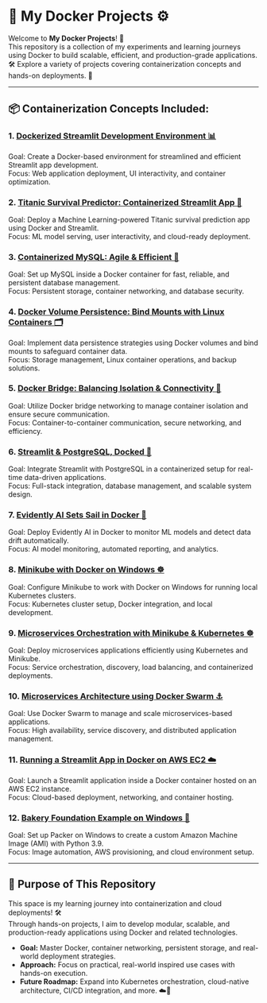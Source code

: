 

# 🐳 My Docker Projects ⚙️

Welcome to **My Docker Projects**! 🌊  
This repository is a collection of my experiments and learning journeys using Docker to build scalable, efficient, and production-grade applications. 🛠️ Explore a variety of projects covering containerization concepts and hands-on deployments. 🚀

---

## 📦 Containerization Concepts Included:

### 1. [Dockerized Streamlit Development Environment 📊](https://github.com/ShaswatRastogi/Docker/tree/main/Streamlit_Docker)
Goal: Create a Docker-based environment for streamlined and efficient Streamlit app development.  
Focus: Web application deployment, UI interactivity, and container optimization.

### 2. [Titanic Survival Predictor: Containerized Streamlit App 🚢](https://github.com/ShaswatRastogi/Docker/tree/main/Titanic%20Survival%20Predictor%2C%20Containerized%20Streamlit%20App)
Goal: Deploy a Machine Learning-powered Titanic survival prediction app using Docker and Streamlit.  
Focus: ML model serving, user interactivity, and cloud-ready deployment.

### 3. [Containerized MySQL: Agile & Efficient 🐬](https://github.com/ShaswatRastogi/Docker/tree/main/MySql)
Goal: Set up MySQL inside a Docker container for fast, reliable, and persistent database management.  
Focus: Persistent storage, container networking, and database security.

### 4. [Docker Volume Persistence: Bind Mounts with Linux Containers 🗂️](https://github.com/ShaswatRastogi/Docker/tree/main/Volume)
Goal: Implement data persistence strategies using Docker volumes and bind mounts to safeguard container data.  
Focus: Storage management, Linux container operations, and backup solutions.

### 5. [Docker Bridge: Balancing Isolation & Connectivity 🔗](https://github.com/ShaswatRastogi/Docker/tree/main/Network)
Goal: Utilize Docker bridge networking to manage container isolation and ensure secure communication.  
Focus: Container-to-container communication, secure networking, and efficiency.

### 6. [Streamlit & PostgreSQL, Docked 🐘](https://github.com/ShaswatRastogi/Docker/tree/main/PostgreSqlStreamlit)
Goal: Integrate Streamlit with PostgreSQL in a containerized setup for real-time data-driven applications.  
Focus: Full-stack integration, database management, and scalable system design.

### 7. [Evidently AI Sets Sail in Docker 🧠](https://github.com/ShaswatRastogi/Docker/tree/main/Evidently%20AI%20Sets%20Sail%20in%20Docker)
Goal: Deploy Evidently AI in Docker to monitor ML models and detect data drift automatically.  
Focus: AI model monitoring, automated reporting, and analytics.

### 8. [Minikube with Docker on Windows ☸️](https://github.com/ShaswatRastogi/Docker/tree/main/Minikube)
Goal: Configure Minikube to work with Docker on Windows for running local Kubernetes clusters.  
Focus: Kubernetes cluster setup, Docker integration, and local development.

### 9. [Microservices Orchestration with Minikube & Kubernetes ☸️](https://github.com/ShaswatRastogi/Docker/tree/main/Microservices_Minikube)
Goal: Deploy microservices applications efficiently using Kubernetes and Minikube.  
Focus: Service orchestration, discovery, load balancing, and containerized deployments.

### 10. [Microservices Architecture using Docker Swarm ⚓](https://github.com/ShaswatRastogi/Docker/tree/main/microservices_swarm)
Goal: Use Docker Swarm to manage and scale microservices-based applications.  
Focus: High availability, service discovery, and distributed application management.

### 11. [Running a Streamlit App in Docker on AWS EC2 ☁️](https://github.com/ShaswatRastogi/Docker/tree/main/Deploying%20a%20Streamlit%20App%20in%20Docker%20on%20AWS%20EC2)
Goal: Launch a Streamlit application inside a Docker container hosted on an AWS EC2 instance.  
Focus: Cloud-based deployment, networking, and container hosting.

### 12. [Bakery Foundation Example on Windows 🍞](https://github.com/ShaswatRastogi/Docker/tree/main/Bakery%20Foundation%20Example%20on%20Windows)
Goal: Set up Packer on Windows to create a custom Amazon Machine Image (AMI) with Python 3.9.  
Focus: Image automation, AWS provisioning, and cloud environment setup.

---

## 🌊 Purpose of This Repository

This space is my learning journey into containerization and cloud deployments! 🛠️  
Through hands-on projects, I aim to develop modular, scalable, and production-ready applications using Docker and related technologies.

- **Goal:** Master Docker, container networking, persistent storage, and real-world deployment strategies.
- **Approach:** Focus on practical, real-world inspired use cases with hands-on execution.
- **Future Roadmap:** Expand into Kubernetes orchestration, cloud-native architecture, CI/CD integration, and more. ☁️🚀

